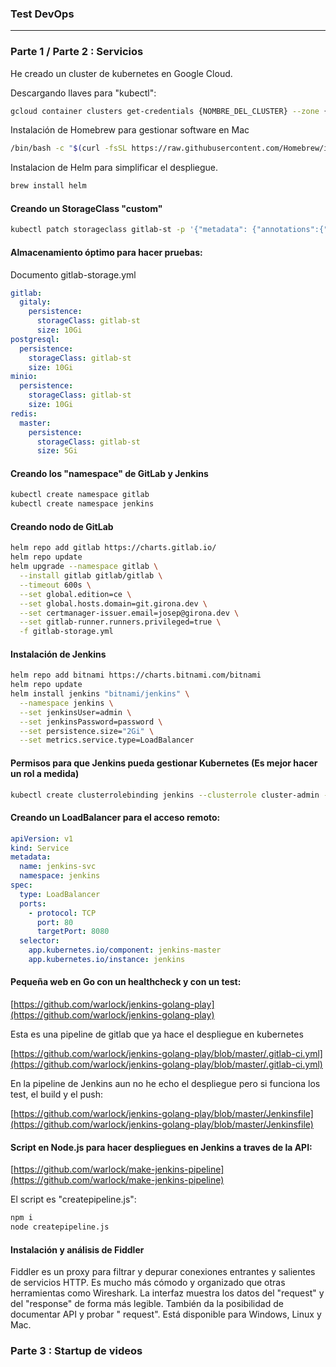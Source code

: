 ### Test DevOps

---

### Parte 1 / Parte 2 : Servicios

He creado un cluster de kubernetes en Google Cloud.

Descargando llaves para "kubectl":

```sh
gcloud container clusters get-credentials {NOMBRE_DEL_CLUSTER} --zone {ZONA} --project {NOMBRE_DEL_PROYECTO}
```

Instalación de Homebrew para gestionar software en Mac

```sh
/bin/bash -c "$(curl -fsSL https://raw.githubusercontent.com/Homebrew/install/master/install.sh)"
```

Instalacion de Helm para simplificar el despliegue.

```sh
brew install helm
```

#### Creando un StorageClass "custom"

```sh
kubectl patch storageclass gitlab-st -p '{"metadata": {"annotations":{"storageclass.kubernetes.io/is-default-class":"true"}}}'
```

#### Almacenamiento óptimo para hacer pruebas:

Documento gitlab-storage.yml

```yaml
gitlab:
  gitaly:
    persistence:
      storageClass: gitlab-st
      size: 10Gi
postgresql:
  persistence:
    storageClass: gitlab-st
    size: 10Gi
minio:
  persistence:
    storageClass: gitlab-st
    size: 10Gi
redis:
  master:
    persistence:
      storageClass: gitlab-st
      size: 5Gi
```

#### Creando los "namespace" de GitLab y Jenkins

```sh
kubectl create namespace gitlab
kubectl create namespace jenkins
```

#### Creando nodo de GitLab

```sh
helm repo add gitlab https://charts.gitlab.io/
helm repo update
helm upgrade --namespace gitlab \
  --install gitlab gitlab/gitlab \
  --timeout 600s \
  --set global.edition=ce \
  --set global.hosts.domain=git.girona.dev \
  --set certmanager-issuer.email=josep@girona.dev \
  --set gitlab-runner.runners.privileged=true \
  -f gitlab-storage.yml
```

#### Instalación de Jenkins

```sh
helm repo add bitnami https://charts.bitnami.com/bitnami
helm repo update
helm install jenkins "bitnami/jenkins" \
  --namespace jenkins \
  --set jenkinsUser=admin \
  --set jenkinsPassword=password \
  --set persistence.size="2Gi" \
  --set metrics.service.type=LoadBalancer
```

#### Permisos para que Jenkins pueda gestionar Kubernetes (Es mejor hacer un rol a medida)

```sh
kubectl create clusterrolebinding jenkins --clusterrole cluster-admin --serviceaccount=jenkins:default
```

#### Creando un LoadBalancer para el acceso remoto:

```yaml
apiVersion: v1
kind: Service
metadata:
  name: jenkins-svc
  namespace: jenkins
spec:
  type: LoadBalancer
  ports:
    - protocol: TCP
      port: 80
      targetPort: 8080
  selector:
    app.kubernetes.io/component: jenkins-master
    app.kubernetes.io/instance: jenkins
```

#### Pequeña web en Go con un healthcheck y con un test:

[https://github.com/warlock/jenkins-golang-play](https://github.com/warlock/jenkins-golang-play)

Esta es una pipeline de gitlab que ya hace el despliegue en kubernetes

[https://github.com/warlock/jenkins-golang-play/blob/master/.gitlab-ci.yml](https://github.com/warlock/jenkins-golang-play/blob/master/.gitlab-ci.yml)

En la pipeline de Jenkins aun no he echo el despliegue pero si funciona los test, el build y el push:

[https://github.com/warlock/jenkins-golang-play/blob/master/Jenkinsfile](https://github.com/warlock/jenkins-golang-play/blob/master/Jenkinsfile)

#### Script en Node.js para hacer despliegues en Jenkins a traves de la API:

[https://github.com/warlock/make-jenkins-pipeline](https://github.com/warlock/make-jenkins-pipeline)

El script es "createpipeline.js":

```sh
npm i
node createpipeline.js
```

#### Instalación y análisis de Fiddler

Fiddler es un proxy para filtrar y depurar conexiones entrantes y salientes de servicios HTTP. Es mucho más cómodo y organizado que otras herramientas como Wireshark. La interfaz muestra los datos del "request" y del "response" de forma más legible. También da la posibilidad de documentar API y probar " request". Está disponible para Windows, Linux y Mac.

### Parte 3 : Startup de videos

